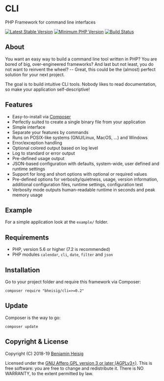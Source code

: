 #   CLI

PHP Framework for command line interfaces

[![Latest Stable Version](https://img.shields.io/packagist/v/bheisig/cli.svg)](https://packagist.org/packages/bheisig/cli)
[![Minimum PHP Version](https://img.shields.io/badge/php-%3E%3D%205.6-8892BF.svg)](https://php.net/)
[![Build Status](https://travis-ci.org/bheisig/cli.svg?branch=master)](https://travis-ci.org/bheisig/cli)


##  About

You want an easy way to build a command line tool written in PHP? You are bored of big, over-engineered frameworks? And last but not least, you do not want to reinvent the wheel? -- Great, this could be the (almost) perfect solution for your next project.

The goal is to build intuitive CLI tools. Nobody likes to read documentation, so make your application self-descriptive!


##  Features

*   Easy-to-install via [Composer](https://getcomposer.org/)
*   Perfectly suited to create a single binary file from your application
*   Simple interface
*   Separate your features by commands
*   Runs on POSIX-like systems (GNU/Linux, MacOS, …) and Windows
*   Error/exception handling
*   Optional colored output based on log level
*   Log to standard or error output
*   Pre-defined usage output
*   JSON-based configuration with defaults, system-wide, user defined and runtime settings
*   Support for long and short options with optional or required values
*   Pre-defined options for verbosity/quietness, usage, version information, additional configuration files, runtime settings, configuration test
*   Verbosity mode outputs human-readable runtime in seconds and peak memory usage


##  Example

For a simple application look at the `example/` folder.


##  Requirements

*   PHP, version 5.6 or higher (7.2 is recommended)
*   PHP modules `calendar`, `cli`, `date`, `filter` and `json`


##  Installation

Go to your project folder and require this framework via Composer:

~~~ {.bash}
composer require "bheisig/cli=>=0.2"
~~~


##  Update

Composer is the way to go:

~~~ {.bash}
composer update
~~~


##  Copyright & License

Copyright (C) 2018-19 [Benjamin Heisig](https://benjamin.heisig.name/)

Licensed under the [GNU Affero GPL version 3 or later (AGPLv3+)](https://gnu.org/licenses/agpl.html). This is free software: you are free to change and redistribute it. There is NO WARRANTY, to the extent permitted by law.
